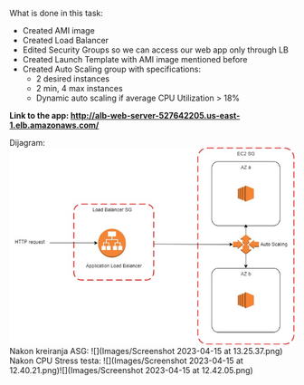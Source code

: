 What is done in this task:
- Created AMI image
- Created Load Balancer
- Edited Security Groups so we can access our web app only through LB
- Created Launch Template with AMI image mentioned before
- Created Auto Scaling group with specifications:
  - 2 desired instances
  - 2 min, 4 max instances
  - Dynamic auto scaling if average CPU Utilization > 18%

**Link to the app: http://alb-web-server-527642205.us-east-1.elb.amazonaws.com/**

Dijagram:
<img src="Images/338892347_1940030742996031_4793954539163219917_n.jpg"/>
Nakon kreiranja ASG:
![](Images/Screenshot 2023-04-15 at 13.25.37.png)
Nakon CPU Stress testa:
![](Images/Screenshot 2023-04-15 at 12.40.21.png)![](Images/Screenshot 2023-04-15 at 12.42.05.png)